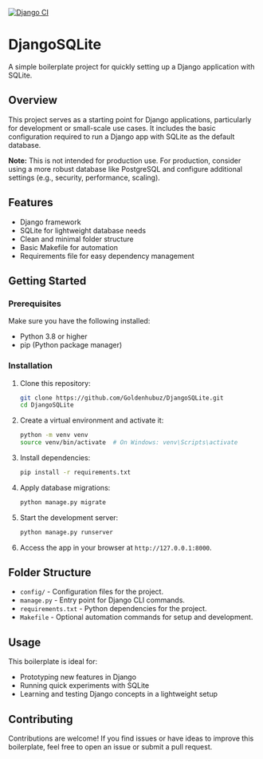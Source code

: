 [![Django CI](https://github.com/Goldenhubuz/DjangoSQLite/actions/workflows/django.yml/badge.svg?branch=main)](https://github.com/Goldenhubuz/DjangoSQLite/actions/workflows/django.yml)

# DjangoSQLite

A simple boilerplate project for quickly setting up a Django application with SQLite.

## Overview

This project serves as a starting point for Django applications, particularly for development or small-scale use cases. It includes the basic configuration required to run a Django app with SQLite as the default database.

**Note:** This is not intended for production use. For production, consider using a more robust database like PostgreSQL and configure additional settings (e.g., security, performance, scaling).

## Features

- Django framework
- SQLite for lightweight database needs
- Clean and minimal folder structure
- Basic Makefile for automation
- Requirements file for easy dependency management

## Getting Started

### Prerequisites

Make sure you have the following installed:

- Python 3.8 or higher
- pip (Python package manager)

### Installation

1. Clone this repository:
   ```bash
   git clone https://github.com/Goldenhubuz/DjangoSQLite.git
   cd DjangoSQLite
   ```

2. Create a virtual environment and activate it:
   ```bash
   python -m venv venv
   source venv/bin/activate  # On Windows: venv\Scripts\activate
   ```

3. Install dependencies:
   ```bash
   pip install -r requirements.txt
   ```

4. Apply database migrations:
   ```bash
   python manage.py migrate
   ```

5. Start the development server:
   ```bash
   python manage.py runserver
   ```

6. Access the app in your browser at `http://127.0.0.1:8000`.

## Folder Structure

- `config/` - Configuration files for the project.
- `manage.py` - Entry point for Django CLI commands.
- `requirements.txt` - Python dependencies for the project.
- `Makefile` - Optional automation commands for setup and development.

## Usage

This boilerplate is ideal for:

- Prototyping new features in Django
- Running quick experiments with SQLite
- Learning and testing Django concepts in a lightweight setup

## Contributing

Contributions are welcome! If you find issues or have ideas to improve this boilerplate, feel free to open an issue or submit a pull request.
